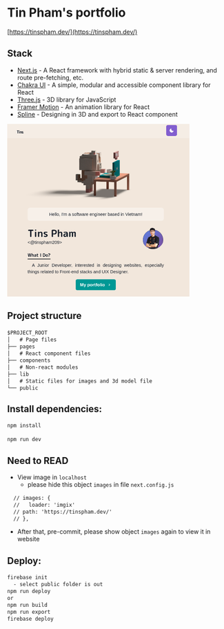 # Tin Pham's portfolio

[https://tinspham.dev/](https://tinspham.dev/)

## Stack

- [Next.js](https://nextjs.org/) - A React framework with hybrid static & server rendering, and route pre-fetching, etc.
- [Chakra UI](https://chakra-ui.com/) - A simple, modular and accessible component library for React
- [Three.js](https://threejs.org/) - 3D library for JavaScript
- [Framer Motion](https://www.framer.com/motion/) - An animation library for React
- [Spline](https://spline.design/) - Designing in 3D and export to React component

<img src="./screenshot.png" height="400px">

## Project structure

```
$PROJECT_ROOT
│   # Page files
├── pages
│   # React component files
├── components
│   # Non-react modules
├── lib
│   # Static files for images and 3d model file
└── public
```

## Install dependencies:

```
npm install

npm run dev
```

## Need to READ
- View image in `localhost`
  - please hide this object `images` in file `next.config.js`
```
  // images: {
  //   loader: 'imgix'
  // path: 'https://tinspham.dev/'
  // },
```
- After that, pre-commit, please show object `images` again to view it in website

## Deploy:

```
firebase init
  - select public folder is out
npm run deploy
or
npm run build
npm run export
firebase deploy
```
